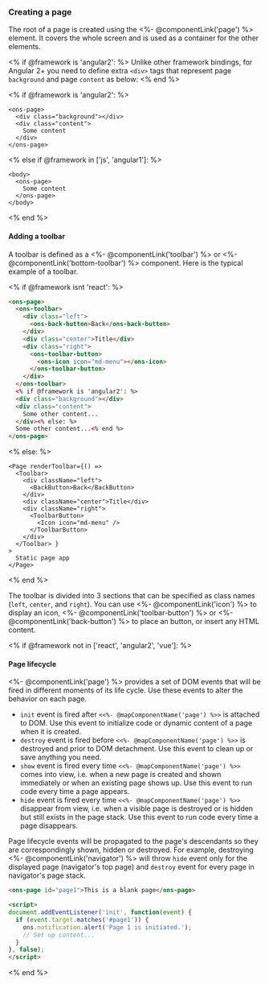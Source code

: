 ### Creating a page

The root of a page is created using the <%- @componentLink('page') %> element. It covers the whole screen and is used as a container for the other elements.

<% if @framework is 'angular2': %>
Unlike other framework bindings, for Angular 2+ you need to define extra `<div>` tags that represent page `background` and page `content` as below:
<% end %>

<% if @framework is 'angular2': %>
```
<ons-page>
  <div class="background"></div>
  <div class="content">
    Some content
  </div>
</ons-page>
```
<% else if @framework in ['js', 'angular1']: %>
```
<body>
  <ons-page>
    Some content
  </ons-page>
</body>
```
<% end %>

#### Adding a toolbar

A toolbar is defined as a <%- @componentLink('toolbar') %> or <%- @componentLink('bottom-toolbar') %> component. Here is the typical example of a toolbar.

<% if @framework isnt 'react': %>
```html
<ons-page>
  <ons-toolbar>
    <div class="left">
      <ons-back-button>Back</ons-back-button>
    </div>
    <div class="center">Title</div>
    <div class="right">
      <ons-toolbar-button>
        <ons-icon icon="md-menu"></ons-icon>
      </ons-toolbar-button>
    </div>
  </ons-toolbar>
  <% if @framework is 'angular2': %>
  <div class="background"></div>
  <div class="content">
    Some other content...
  </div><% else: %>
  Some other content...<% end %>
</ons-page>
```

<% else: %>
```
<Page renderToolbar={() =>
  <Toolbar>
    <div className="left">
      <BackButton>Back</BackButton>
    </div>
    <div className="center">Title</div>
    <div className="right">
      <ToolbarButton>
        <Icon icon="md-menu" />
      </ToolbarButton>
    </div>
  </Toolbar> }
>
  Static page app
</Page>

```
<% end %>

The toolbar is divided into 3 sections that can be specified as class names (`left`, `center`, and `right`). You can use <%- @componentLink('icon') %> to display an icon, <%- @componentLink('toolbar-button') %> or <%- @componentLink('back-button') %> to place an button, or insert any HTML content.

<% if @framework not in ['react', 'angular2', 'vue']: %>
#### Page lifecycle

<%- @componentLink('page') %> provides a set of DOM events that will be fired in different moments of its life cycle. Use these events to alter the behavior on each page.

* `init` event is fired after `<<%- @mapComponentName('page') %>>` is attached to DOM. Use this event to initialize code or dynamic content of a page when it is created.
* `destroy` event is fired before `<<%- @mapComponentName('page') %>>` is destroyed and prior to DOM detachment. Use this event to clean up or save anything you need.
* `show` event is fired every time `<<%- @mapComponentName('page') %>>` comes into view, i.e. when a new page is created and shown immediately or when an existing page shows up. Use this event to run code every time a page appears.
* `hide` event is fired every time `<<%- @mapComponentName('page') %>>` disappear from view, i.e. when a visible page is destroyed or is hidden but still exists in the page stack. Use this event to run code every time a page disappears.

Page lifecycle events will be propagated to the page's descendants so they are correspondingly shown, hidden or destroyed. For example, destroying <%- @componentLink('navigator') %> will throw `hide` event only for the displayed page (navigator's top page) and `destroy` event for every page in navigator's page stack.

```html
<ons-page id="page1">This is a blank page</ons-page>

<script>
document.addEventListener('init', function(event) {
  if (event.target.matches('#page1')) {
    ons.notification.alert('Page 1 is initiated.');
    // Set up content...
  }
}, false);
</script>

```
<% end %>
